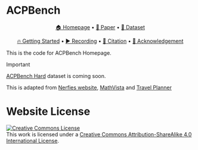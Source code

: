 # ACPBench

<p align="center">
    <a href="https://ibm.github.io/ACPBench">🏠 Homepage</a> •
    <a href="https://arxiv.org/abs/2410.05669">📄 Paper</a> •
    <a href="https://huggingface.co/datasets/ibm/ACPBench">🤗 Dataset</a>
    
</p>
<p align="center">
    <a href="https://github.com/ibm/ACPBench#-getting-started">🔥 Getting Started</a> •
    <a href="https://youtu.be/zlIOeYlo52M">▶️ Recording</a> •
    <a href="https://github.com/ibm/ACPBench#-citation">📜 Citation</a> •
    <a href="https://github.com/ibm/ACPBench#-acknowledgement">🙏 Acknowledgement</a> 
</p>

This is the code for ACPBench Homepage. 


> [!IMPORTANT]
>
> [ACPBench Hard](https://openreview.net/forum?id=cfsVixNuJw) dataset is coming soon.

This is adapted from [Nerfies website](https://nerfies.github.io), [MathVista](https://mathvista.github.io/)  and [Travel Planner](https://osu-nlp-group.github.io/TravelPlanner/)

# Website License
<a rel="license" href="http://creativecommons.org/licenses/by-sa/4.0/"><img alt="Creative Commons License" style="border-width:0" src="https://i.creativecommons.org/l/by-sa/4.0/88x31.png" /></a><br />This work is licensed under a <a rel="license" href="http://creativecommons.org/licenses/by-sa/4.0/">Creative Commons Attribution-ShareAlike 4.0 International License</a>.
